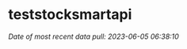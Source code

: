 
<!-- README.md is generated from README.Rmd. Please edit that file -->

# teststocksmartapi

*Date of most recent data pull: 2023-06-05 06:38:10*
